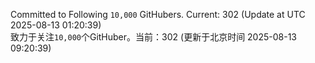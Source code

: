 Committed to Following `10,000` GitHubers. Current: <!-- FOLLOWING_COUNT -->302<!-- FOLLOWING_COUNT --> (Update at UTC <!-- LAST_UPDATED -->2025-08-13 01:20:39<!-- LAST_UPDATED -->)<br>
致力于关注`10,000`个GitHuber。当前：<!-- FOLLOWING_COUNT -->302<!-- FOLLOWING_COUNT --> (更新于北京时间 <!-- LAST_UPDATED_CST -->2025-08-13 09:20:39<!-- LAST_UPDATED_CST -->)
